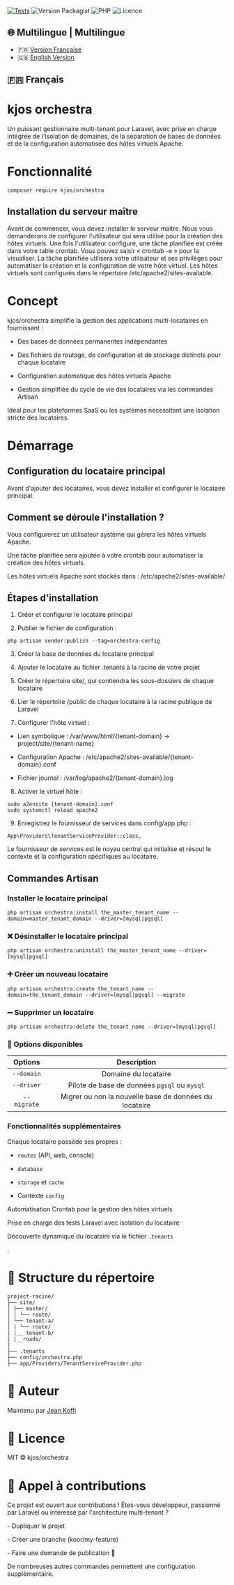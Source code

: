 [![Tests](https://github.com/jeankoffi543/orchestra/actions/workflows/tests.yml/badge.svg)](https://github.com/jeankoffi543/orchestra/actions)
![Version Packagist](https://img.shields.io/packagist/v/kjos/orchestra)
![PHP](https://img.shields.io/badge/PHP-%5E8.0-blue)
![Licence](https://img.shields.io/github/license/jeankoffi543/orchestra)

## 🌐 Multilingue | Multilingue

- 🇫🇷 [Version Française](README.fr.md)
- 🇬🇧 [English Version](README.md)

## 🇫🇷 Français

# kjos orchestra
Un puissant gestionnaire multi-tenant pour Laravel, avec prise en charge intégrée de l'isolation de domaines, de la séparation de bases de données et de la configuration automatisée des hôtes virtuels Apache.

# Fonctionnalité
`composer require kjos/orchestra`

## Installation du serveur maître
Avant de commencer, vous devez installer le serveur maître.
Nous vous demanderons de configurer l'utilisateur qui sera utilisé pour la création des hôtes virtuels.
Une fois l'utilisateur configuré, une tâche planifiée est créée dans votre table crontab. Vous pouvez saisir « crontab -e » pour la visualiser.
La tâche planifiée utilisera votre utilisateur et ses privilèges pour automatiser la création et la configuration de votre hôte virtuel.
Les hôtes virtuels sont configurés dans le répertoire /etc/apache2/sites-available.

# Concept
kjos/orchestra simplifie la gestion des applications multi-locataires en fournissant :

- Des bases de données permanentes indépendantes

- Des fichiers de routage, de configuration et de stockage distincts pour chaque locataire

- Configuration automatique des hôtes virtuels Apache

- Gestion simplifiée du cycle de vie des locataires via les commandes Artisan

Idéal pour les plateformes SaaS ou les systèmes nécessitant une isolation stricte des locataires.

# Démarrage

## Configuration du locataire principal
Avant d'ajouter des locataires, vous devez installer et configurer le locataire principal.

## Comment se déroule l'installation ?
Vous configurerez un utilisateur système qui gérera les hôtes virtuels Apache.

Une tâche planifiée sera ajoutée à votre crontab pour automatiser la création des hôtes virtuels.

Les hôtes virtuels Apache sont stockés dans :
/etc/apache2/sites-available/

## Étapes d'installation
1. Créer et configurer le locataire principal

2. Publier le fichier de configuration :
```
php artisan vendor:publish --tag=orchestra-config
```
3. Créer la base de données du locataire principal

4. Ajouter le locataire au fichier .tenants à la racine de votre projet

5. Créer le répertoire site/, qui contiendra les sous-dossiers de chaque locataire

6. Lier le répertoire /public de chaque locataire à la racine publique de Laravel

7. Configurer l'hôte virtuel :

- Lien symbolique : /var/www/html/{tenant-domain} → project/site/{tenant-name}

- Configuration Apache : /etc/apache2/sites-available/{tenant-domain}.conf

- Fichier journal : /var/log/apache2/{tenant-domain}.log

8. Activer le virtuel hôte :
```
sudo a2ensite {tenant-domain}.conf
sudo systemctl reload apache2
```
9. Enregistrez le fournisseur de services dans config/app.php :
```
App\Providers\TenantServiceProvider::class,
```

Le fournisseur de services est le noyau central qui initialise et résout le contexte et la configuration spécifiques au locataire.

## Commandes Artisan

### Installer le locataire principal
`php artisan orchestra:install the_master_tenant_name --domain=master_tenant_domain --driver=[mysql|pgsql]`

### ❌ Désinstaller le locataire principal
`php artisan orchestra:uninstall the_master_tenant_name --driver=[mysql|pgsql]`

### ➕ Créer un nouveau locataire
`php artisan orchestra:create the_tenant_name --domain=the_tenant_domain --driver=[mysql|pgsql] --migrate`

### ➖ Supprimer un locataire
`php artisan orchestra:delete the_tenant_name --driver=[mysql|pgsql]`

### 🧾 Options disponibles
| Options | Description |
|:-----------------:|:--------------------------------------------------:|
| `--domain` | Domaine du locataire | |
| `--driver` | Pilote de base de données `pgsql` ou `mysql` |
| `--migrate` | Migrer ou non la nouvelle base de données du locataire | |

### Fonctionnalités supplémentaires
Chaque locataire possède ses propres :

- `routes` (API, web, console)

- `database`

- `storage` et `cache`

- Contexte `config`

Automatisation Crontab pour la gestion des hôtes virtuels

Prise en charge des tests Laravel avec isolation du locataire

Découverte dynamique du locataire via le fichier `.tenants`

.

# 📁 Structure du répertoire
```
project-racine/
├── site/
│ ├── master/
│ │ └── route/
│ └── tenant-a/
│ | └── route/
| |__ tenant-b/
| |__roads/
|
├── .tenants
├── config/orchestra.php
├── app/Providers/TenantServiceProvider.php
```

# 👤 Auteur
Maintenu par [Jean Koffi](https://www.linkedin.com/in/konan-kan-jean-sylvain-koffi-39970399/)

# 📄 Licence
MIT © kjos/orchestra

# 🤝 Appel à contributions
Ce projet est ouvert aux contributions !
Êtes-vous développeur, passionné par Laravel ou intéressé par l'architecture multi-tenant ?

- Dupliquer le projet

- Créer une branche (koor/my-feature)

- Faire une demande de publication 🧪

De nombreuses autres commandes permettent une configuration supplémentaire.